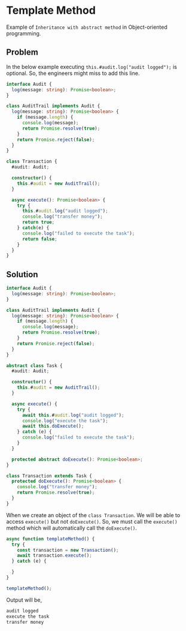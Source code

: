 # Template Method

Example of `Inheritance with abstract method` in Object-oriented programming. 

## Problem

In the below example executing `this.#audit.log("audit logged");` is optional. So, the engineers might miss to add this line.

```ts
interface Audit {
  log(message: string): Promise<boolean>;
}

class AuditTrail implements Audit {
  log(message: string): Promise<boolean> {
    if (message.length) {
      console.log(message);
      return Promise.resolve(true);
    }
    return Promise.reject(false);
  }
}

class Transaction {
  #audit: Audit;

  constructor() {
    this.#audit = new AuditTrail();
  }

  async execute(): Promise<boolean> {
    try {
      this.#audit.log("audit logged");
      console.log("transfer money");
      return true;
    } catch(e) {
      console.log("failed to execute the task");
      return false;
    }
  }
}
```

## Solution

```ts
interface Audit {
  log(message: string): Promise<boolean>;
}

class AuditTrail implements Audit {
  log(message: string): Promise<boolean> {
    if (message.length) {
      console.log(message);
      return Promise.resolve(true);
    }
    return Promise.reject(false);
  }
}

abstract class Task {
  #audit: Audit;

  constructor() {
    this.#audit = new AuditTrail();
  }

  async execute() {
    try {
      await this.#audit.log("audit logged");
      console.log("execute the task");
      await this.doExecute();
    } catch (e) {
      console.log("failed to execute the task");
    }
  }

  protected abstract doExecute(): Promise<boolean>;
}

class Transaction extends Task {
  protected doExecute(): Promise<boolean> {
    console.log("transfer money");
    return Promise.resolve(true);
  }
}
```

When we create an object of the `class Transaction`. We will be able to access `execute()` but not `doExecute()`. So, we must call the `execute()` method which will automatically call the `doExecute()`.

```ts
async function templateMethod() {
  try {
    const transaction = new Transaction();
    await transaction.execute();
  } catch (e) {

  }
}

templateMethod();
```

Output will be,

```txt
audit logged
execute the task
transfer money
```
